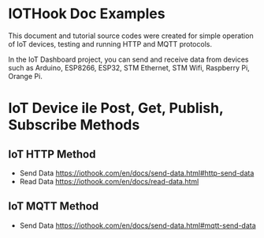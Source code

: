 # IOTHook Doc Examples

This document and tutorial source codes were created for simple operation of IoT devices, testing and running HTTP and MQTT protocols.

In the IoT Dashboard project, you can send and receive data from devices such as Arduino, ESP8266, ESP32, STM Ethernet, STM Wifi, Raspberry Pi, Orange Pi.


IoT Device ile Post, Get, Publish, Subscribe Methods
====================================================

IoT HTTP Method
---------------

* Send Data <https://iothook.com/en/docs/send-data.html#http-send-data>
* Read Data <https://iothook.com/en/docs/read-data.html>


IoT MQTT Method
---------------

* Send Data <https://iothook.com/en/docs/send-data.html#mqtt-send-data>

